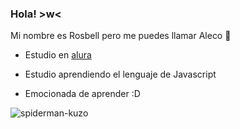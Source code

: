 ### Hola! >w<

Mi nombre es Rosbell pero me puedes llamar Aleco 💛

- Estudio en [alura](https://www.alura.com.br)

- Estudio aprendiendo el lenguaje de Javascript

- Emocionada de aprender :D

![spiderman-kuzo](https://github.com/Alecoooo/Rosbell/assets/138542806/6e3a3c93-73ab-4e8b-ab4c-98c4f8eeeaec)

